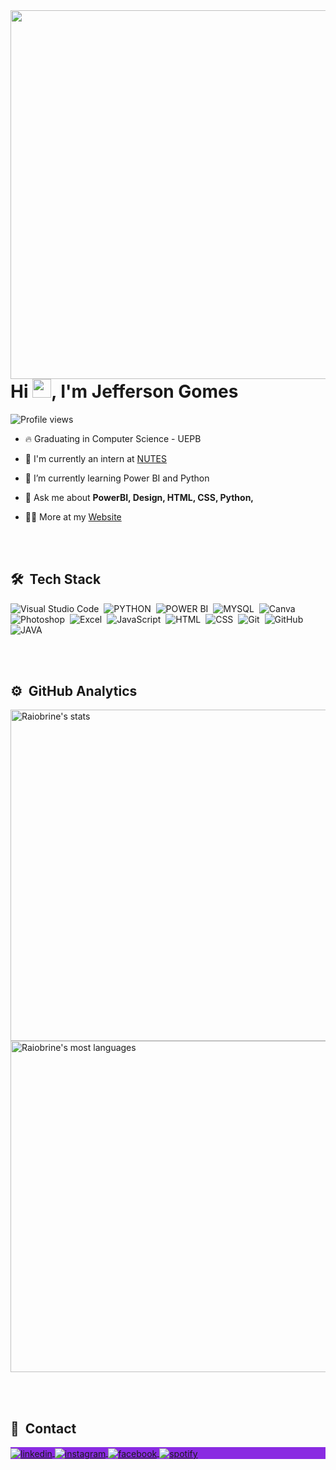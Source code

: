 <img align="right" height="590em" src="https://raw.githubusercontent.com/gist/Raiobrine/2a84fd470bef9a171dda45b22c578f41/raw/8c78dc0e2f7c68ef83eb7ce74a4fb8109465bd81/githubcard.svg"/>
<h1 align="left">Hi <img src="https://raw.githubusercontent.com/kaueMarques/kaueMarques/master/hi.gif" height="30px">, I'm Jefferson Gomes</h1>
<p align="left"> <img src="https://komarev.com/ghpvc/?username=Raiobrine&color=blueviolet" alt="Profile views" /> </p>

- 🔥 Graduating in Computer Science - UEPB

- 🔭 I'm currently an intern at [NUTES](https://nutes.uepb.edu.br/)

- 🌱 I’m currently learning Power BI and Python

- 💬 Ask me about **PowerBI, Design, HTML, CSS, Python,**

- 👨‍💻 More at my [Website](https://portfolio-jefferson.w3spaces.com)

<br><br>

## 🛠 &nbsp;Tech Stack

![Visual Studio Code](https://img.shields.io/badge/-Visual%20Studio%20Code-05122A?style=plastic&logo=visual-studio-code&logoColor=007ACC)&nbsp;
![PYTHON](https://img.shields.io/badge/-Python-05122A?style=plastic&logo=python)&nbsp;
![POWER BI](https://img.shields.io/badge/-Power%20BI-05122A?style=plastic&logo=power%20bi)&nbsp;
![MYSQL](https://img.shields.io/badge/-MYSQL-05122A?style=plastic&logo=mysql)&nbsp;
![Canva](https://img.shields.io/badge/-Canva-05122A?style=plastic&logo=canva)&nbsp;
![Photoshop](https://img.shields.io/badge/-Photoshop-05122A?style=plastic&logo=Adobe%20Photoshop)&nbsp;
![Excel](https://img.shields.io/badge/-Excel-05122A?style=plastic&logo=Microsoft%20Excel)&nbsp;
![JavaScript](https://img.shields.io/badge/-JavaScript-05122A?style=plastic&logo=javascript)&nbsp;
![HTML](https://img.shields.io/badge/-HTML-05122A?style=plastic&logo=HTML5)&nbsp;
![CSS](https://img.shields.io/badge/-CSS-05122A?style=plastic&logo=CSS3&logoColor=1572B6)&nbsp;
![Git](https://img.shields.io/badge/-Git-05122A?style=plastic&logo=git)&nbsp;
![GitHub](https://img.shields.io/badge/-GitHub-05122A?style=plastic&logo=github)&nbsp;
![JAVA](https://img.shields.io/badge/-Java-05122A?style=plastic&logo=java)&nbsp;

<br><br>

## ⚙️ &nbsp;GitHub Analytics

<p align="left">
<img width="530em" src="https://github-readme-stats.vercel.app/api?username=Raiobrine&show_icons=true&theme=ocean_dark" alt="Raiobrine's stats"/>
<img width="530em" src="https://github-readme-stats.vercel.app/api/top-langs/?username=Raiobrine&layout=compact&theme=ocean_dark" alt="Raiobrine's most languages"/>
</p>

<br><br>

## 💬 &nbsp;Contact

<p align="left" style="background:blueviolet">
<a href="https://www.linkedin.com/in/jefferson-gomes-raiobrine/" target="_blank">
  <img align="center" src="https://img.shields.io/badge/-Jefferson Gomes-05122A?style=flat&logo=linkedin" alt="linkedin"/>
</a>
<a href="https://www.instagram.com/jefftheson_/" target="_blank">
 <img align="center" src="https://img.shields.io/badge/-jefftheson_-05122A?style=flat&logo=instagram" alt="instagram"/>
</a>
<a href="https://www.facebook.com/jefferson.gomes.14473426" target="_blank">
 <img align="center" src="https://img.shields.io/badge/-Jefferson-05122A?style=flat&logo=facebook" alt="facebook"/>
</a>
</a>
<a href="https://open.spotify.com/user/raiobrine?si=bb433bc2c3ee40de" target="_blank">
 <img align="center" src="https://img.shields.io/badge/-Jefferson-05122A?style=flat&logo=spotify" alt="spotify"/>
</a>
</p>
